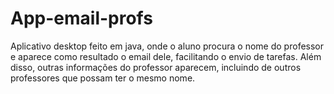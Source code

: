# App-email-profs
Aplicativo desktop feito em java, onde o aluno procura o nome do professor e aparece como resultado o email dele, facilitando o envio de tarefas.
Além disso, outras informações do professor aparecem, incluindo de outros professores que possam ter o mesmo nome.
